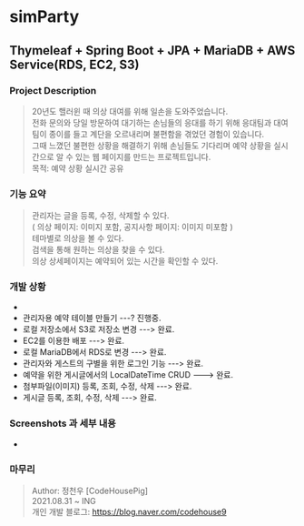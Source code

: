 # simParty
## Thymeleaf + Spring Boot + JPA + MariaDB + AWS Service(RDS, EC2, S3)
### Project Description
> 20년도 핼러윈 때 의상 대여를 위해 일손을 도와주었습니다. <br>
> 전화 문의와 당일 방문하여 대기하는 손님들의 응대를 하기 위해 응대팀과 대여팀이 종이를 들고 계단을 오르내리며 불편함을 겪었던 경험이 있습니다. <br>
> 그때 느꼈던 불편한 상황을 해결하기 위해 손님들도 기다리며 예약 상황을 실시간으로 알 수 있는 웹 페이지를 만드는 프로젝트입니다. <br>
> 목적: 예약 상황 실시간 공유 <br>

### 기능 요약
> 관리자는 글을 등록, 수정, 삭제할 수 있다. <br>
> ( 의상 페이지: 이미지 포함, 공지사항 페이지: 이미지 미포함 ) <br>
> 테마별로 의상을 볼 수 있다. <br>
> 검색을 통해 원하는 의상을 찾을 수 있다. <br>
> 의상 상세페이지는 예약되어 있는 시간을 확인할 수 있다. <br>

### 개발 상황
- 
- 관리자용 예약 테이블 만들기 ---? 진행중. <br> 
- 로컬 저장소에서 S3로 저장소 변경 ---> 완료. <br>
- EC2를 이용한 배포 ---> 완료. <br> 
- 로컬 MariaDB에서 RDS로 변경 ---> 완료. <br>
- 관리자와 게스트의 구별을 위한 로그인 기능 ---> 완료. <br>
- 예약을 위한 게시글에서의 LocalDateTime CRUD ---> 완료. <br>
- 첨부파일(이미지) 등록, 조회, 수정, 삭제 ---> 완료. <br>
- 게시글 등록, 조회, 수정, 삭제 ---> 완료. <br>

### Screenshots 과 세부 내용
- <br>

### 마무리
> 
> Author: 정천우 [CodeHousePig] <br>
> 2021.08.31 ~ ING <br>
> 개인 개발 블로그: https://blog.naver.com/codehouse9
